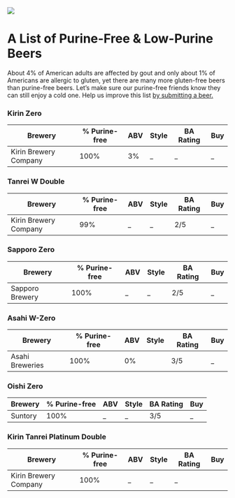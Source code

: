 <img id="logo" src="https://openclipart.org/download/279914/hops.svg" />

# A List of Purine-Free & Low-Purine Beers
About 4% of American adults are affected by gout and only about 1% of Americans are allergic to gluten, yet there are many more gluten-free beers than purine-free beers. Let’s make sure our purine-free friends know they can still enjoy a cold one. Help us improve this list <a href="https://docs.google.com/forms/d/e/1FAIpQLSeD7TKSytJlDtr6dUp1CVFkmegmEJhliruga1Oz5cZP2bUqyQ/viewform">by submitting a beer.</a>

### Kirin Zero

Brewery | % Purine-free | ABV | Style | BA Rating | Buy
--- | --- | --- | --- | --- | ---
Kirin Brewery Company | 100% | 3% | _ | _ | _

### Tanrei W Double 
Brewery | % Purine-free | ABV | Style | BA Rating | Buy
--- | --- | --- | --- | --- | ---
Kirin Brewery Company | 99% | _ |_ | 2/5 | _

### Sapporo Zero
Brewery | % Purine-free | ABV | Style | BA Rating | Buy
--- | --- | --- | --- | --- | ---
Sapporo Brewery | 100% |_ |_ | 2/5 | _

### Asahi W-Zero
Brewery | % Purine-free | ABV | Style | BA Rating | Buy
--- | --- | --- | --- | --- | ---
Asahi Breweries | 100% | 0% | | 3/5 | _

### Oishi Zero 
Brewery | % Purine-free | ABV | Style | BA Rating | Buy
--- | --- | --- | --- | --- | ---
Suntory | 100% |_ | _| 3/5 | _

### Kirin Tanrei Platinum Double
Brewery | % Purine-free | ABV | Style | BA Rating | Buy
--- | --- | --- | --- | --- | ---
Kirin Brewery Company | 100% |_ |_ |_ | 
